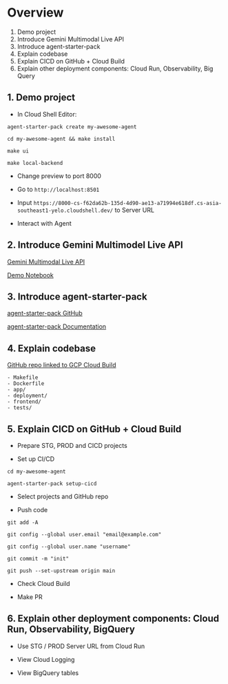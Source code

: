 # Overview

1. Demo project
2. Introduce Gemini Multimodal Live API
3. Introduce agent-starter-pack
4. Explain codebase
5. Explain CICD on GitHub + Cloud Build
6. Explain other deployment components: Cloud Run, Observability, Big Query

## 1. Demo project

- In Cloud Shell Editor:

```
agent-starter-pack create my-awesome-agent

cd my-awesome-agent && make install

make ui

make local-backend
```

- Change preview to port 8000

- Go to `http://localhost:8501`

- Input `https://8000-cs-f62da62b-135d-4d90-ae13-a71994e618df.cs-asia-southeast1-yelo.cloudshell.dev/` to Server URL

- Interact with Agent

## 2. Introduce Gemini Multimodel Live API

[Gemini Multimodal Live API](https://googleapis.github.io/python-genai/genai.html#module-genai.live)

[Demo Notebook](https://github.com/GoogleCloudPlatform/generative-ai/blob/main/gemini/multimodal-live-api/intro_multimodal_live_api_genai_sdk.ipynb)

## 3. Introduce agent-starter-pack

[agent-starter-pack GitHub](https://github.com/GoogleCloudPlatform/agent-starter-pack)

[agent-starter-pack Documentation](https://googlecloudplatform.github.io/agent-starter-pack/)

## 4. Explain codebase

[GitHub repo linked to GCP Cloud Build](https://github.com/nhamhung/1)

```
- Makefile
- Dockerfile
- app/
- deployment/
- frontend/
- tests/
```

## 5. Explain CICD on GitHub + Cloud Build

- Prepare STG, PROD and CICD projects

- Set up CI/CD

```
cd my-awesome-agent

agent-starter-pack setup-cicd
```

- Select projects and GitHub repo

- Push code

```
git add -A

git config --global user.email "email@example.com"

git config --global user.name "username"

git commit -m "init"

git push --set-upstream origin main
```

- Check Cloud Build

- Make PR

## 6. Explain other deployment components: Cloud Run, Observability, BigQuery

- Use STG / PROD Server URL from Cloud Run

- View Cloud Logging

- View BigQuery tables
